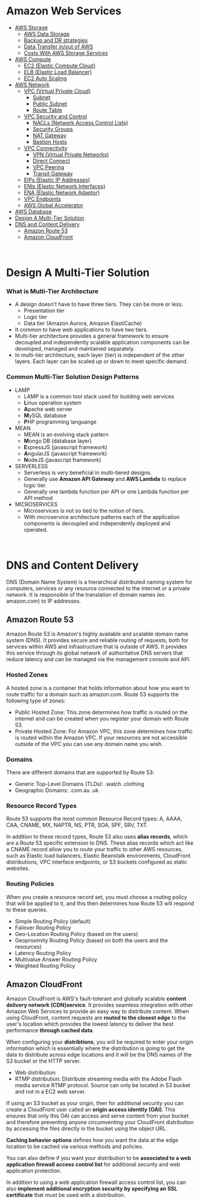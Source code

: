 # Amazon Web Services

- [AWS Storage](aws-storage.md)
  - [AWS Data Storage](./aws-storage.md#aws-data-storage)
  - [Backup and DR strategies](./aws-storage.md#backup-and-dr-strategies)
  - [Data Transfer in/out of AWS](./aws-storage.md#data-transfer-in-out-of-aws)
  - [Costs With AWS Storage Services](./aws-storage.md#costs-with-aws-storage-services)
- [AWS Compute](aws-compute.md)
  - [EC2 (Elastic Compute Cloud)](./aws-compute.md#ec2-elastic-compute-cloud)
  - [ELB (Elastic Load Balancer)](./aws-compute.md#elb-elastic-load-balancer)
  - [EC2 Auto Scaling](./aws-compute.md#ec2-auto-scaling)
- [AWS Network](aws-network.md)
  - [VPC (Virtual Private Cloud)](./aws-network.md#vpc-virtual-private-cloud)
    - [Subnet](./aws-network.md#subnet)
    - [Public Subnet](./aws-network.md#public-subnet)
    - [Route Table](./aws-network.md#route-table)
  - [VPC Security and Control](./aws-network.md#vpc-security-and-control)
    - [NACLs (Network Access Control Lists)](./aws-network.md#nacls-network-access-control-lists)
    - [Security Groups](./aws-network.md#security-groups)
    - [NAT Gateway](./aws-network.md#nat-gateway)
    - [Bastion Hosts](./aws-network.md#bastion-hosts)
  - [VPC Connectivity](./aws-network.md#vpc-connectivity)
    - [VPN (Virtual Private Networks)](./aws-network.md#vpn-virtual-private-networks)
    - [Direct Connect](./aws-network.md#direct-connect)
    - [VPC Peering](./aws-network.md#vpc-peering)
    - [Transit Gateway](./aws-network.md#transit-gateway)
  - [EIPs (Elastic IP Addresses)](./aws-network.md#eips-elastic-ip-addresses)
  - [ENIs (Elastic Network Interfaces)](./aws-network.md#enis-elastic-network-interfaces)
  - [ENA (Elastic Network Adaptor)](./aws-network.md#ena-elastic-network-adaptor)
  - [VPC Endpoints](./aws-network.md#vpc-endpoints)
  - [AWS Global Accelerator](./aws-network.md#aws-global-accelerator)
- [AWS Database](aws-database.md)
- [Design A Multi-Tier Solution](#design-a-multi-tier-solution)
- [DNS and Content Delivery](#dns-and-content-delivery)
  - [Amazon Route 53](#amazon-route-53)
  - [Amazon CloudFront](#amazon-cloudfront)

<br />

# Design A Multi-Tier Solution
  
### What is Multi-Tier Architecture

- A design doesn't have to have three tiers. They can be more or less.
   - Presentation tier
   - Logic tier
   - Data tier (Amazon Aurora, Amazon ElastiCache)
- It common to have web applications to have two tiers. 
- Multi-tier architecture provides a general framework to ensure decoupled and independently
scalable application components can be developed, managed and maintained separately. 
- In multi-tier architecture, each layer (tier) is independent of the other layers. Each layer can be scaled up
or down to meet specific demand.

### Common Multi-Tier Solution Design Patterns

- LAMP
  - LAMP is a common tool stack used for building web services
  - **L**inux operation system
  - **A**pache web server
  - **M**ySQL database
  - **P**HP programming languange
- MEAN
  - MEAN is an evolving stack pattern
  - **M**ongo DB (database layer)
  - **E**xpressJS (javascript framework)
  - **A**ngularJS (javascript framework)
  - **N**odeJS (javascript framework)
- SERVERLESS
  - Serverless is very beneficial in multi-tiered designs.
  - Generally use **Amazon API Gateway** and **AWS Lambda** to replace logic tier.
  - Generally one lambda function per API or one Lambda function per API method
- MICROSERVICES
  - Microservices is not so tied to the notion of tiers.
  - With microservice architecture patterns each of the application components is decoupled and independently
  deployed and operated.

<br />

# DNS and Content Delivery

DNS (Domain Name System) is a hierarchical distributed naming system for computers, services or any resource
connected to the internet or a private network. It is responsible of the translation of domain 
names (ex. amazon.com) to IP addresses.

## Amazon Route 53

Amazon Route 53 is Amazon's highly available and scalable domain name system (DNS). It provides secure and 
reliable routing of requests, both for services within AWS and infrastructure that is outside of AWS. It provides
this service through its global network of authoritative DNS servers that reduce latency and can be managed via 
the management console and API.

### Hosted Zones

A hosted zone is a container that holds information about how you want to route traffic for a domain such as
amazon.com. Route 53 supports the following type of zones:

- Public Hosted Zone: This zone determines how traffic is routed on the internet and can be created when you
register your domain with Route 53.
- Private Hosted Zone: For Amazon VPC, this zone determines how traffic is routed within the Amazon VPC. If your
resources are not accessible outside of the VPC you can use any domain name you wish.

### Domains

There are different domains that are supported by Route 53:

- Generic Top-Level Domains (TLDs): .watch .clothing
- Geographic Domains: .com.au .uk

### Resource Record Types

Route 53 supports the most common Resource Record types: A, AAAA, CAA, CNAME, MX, NAPTR, NS, PTR, SOA, SPF, SRV, TXT.

In addition to these record types, Route 53 also uses **alias records**, which are a Route 53 specific extension to DNS.
These alias records which act like a CNAME record allow you to route your traffic to other AWS resources, such as
Elastic load balancers, Elastic Beanstalk environments, CloudFront distributions, VPC interface endpoints, or S3
buckets configured as static websites.

### Routing Policies

When you create a resource record set, you must choose a routing policy that will be applied to it, and this
then determines how Route 53 will respond to these queries. 

- Simple Routing Policy (default)
- Failover Routing Policy
- Geo-Location Routing Policy (based on the users)
- Geoproximity Routing Policy (based on both the users and the resources)
- Latency Routing Policy
- Multivalue Answer Routing Policy
- Weighted Routing Policy

## Amazon CloudFront

Amazon CloudFront is AWS's fault-tolerant and globally scalable **content delivery network (CDN)service**. It 
provides seamless integration with other Amazon Web Services to provide an easy way to distribute content. When using 
CloudFront, content requests are **routed to the closest edge** to the user's location which provides the lowest 
latency to deliver the best performance **through cached data**.

When configuring your **distribtions**, you will be required to enter your origin information which is essentially
where the distribution is going to get the data to distribute across edge locations and it will be the DNS names
of the S3 bucket or the HTTP server. 

- Web distribution
- RTMP distribution: Distribute streaming media with the Adobe Flash media service RTMP protocol. Source can only be 
located in S3 bucket and not in a EC2 web server.

If using an S3 bucket as your origin, then for additional security you can create a CloudFront user 
called an **origin access identity (OAI)**. This ensures that only this OAI can access and serve content 
from your bucket and therefore preventing anyone circumventing your CloudFront distribution by accessing
the files directly in the bucket using the object URL.

**Caching behavior options** defines how you want the data at the edge location to be cached via
various methods and policies.

You can also define if you want your distribution to be **associated to a web application firewall access
control list** for additional security and web application protection.

In addition to using a web application firewall access control list, you can also **implement additional 
encryption security by specifying an SSL certificate** that must be used with a distribution.










